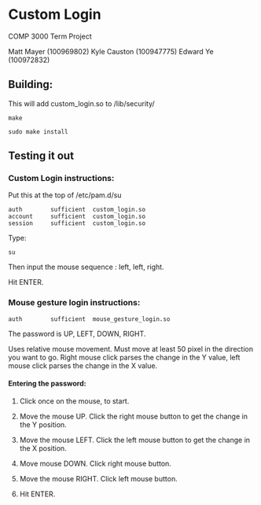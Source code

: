 # Custom Login
COMP 3000 Term Project

Matt Mayer (100969802)
Kyle Causton (100947775)
Edward Ye (100972832)

## Building:

This will add custom_login.so to /lib/security/

~~~~
make

sudo make install

~~~~

## Testing it out


### Custom Login instructions:

Put this at the top of /etc/pam.d/su

~~~~
auth		sufficient	custom_login.so
account		sufficient	custom_login.so
session		sufficient	custom_login.so
~~~~

Type:

~~~
su
~~~

Then input the mouse sequence : left, left, right. 

Hit ENTER.

### Mouse gesture login instructions:

~~~
auth		sufficient	mouse_gesture_login.so
~~~

The password is UP, LEFT, DOWN, RIGHT.

Uses relative mouse movement. Must move at least 50 pixel in the
direction you want to go. Right mouse click parses the change in the
Y value, left mouse click parses the change in the X value.

#### Entering the password:

1. Click once on the mouse, to start.

2. Move the mouse UP. Click the right mouse button to get the change in
the Y position.

3. Move the mouse LEFT. Click the left mouse button to get the change
in the X position. 
 
4. Move mouse DOWN. Click right mouse button. 
 
5. Move the mouse RIGHT. Click left mouse button.

6. Hit ENTER.



